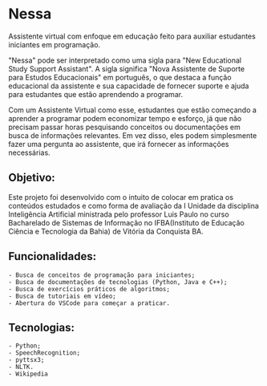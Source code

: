 # Nessa
 Assistente virtual com enfoque em educação feito para auxiliar estudantes iniciantes em programação. 

 "Nessa" pode ser interpretado como uma sigla para "New Educational Study Support Assistant". A sigla significa "Nova Assistente de Suporte para Estudos Educacionais" em português, o que destaca a função educacional da assistente e sua capacidade de fornecer suporte e ajuda para estudantes que estão aprendendo a programar.
 
 Com um Assistente Virtual como esse, estudantes que estão começando a aprender a programar podem economizar tempo e esforço, já que não precisam passar horas pesquisando conceitos ou documentações em busca de informações relevantes. Em vez disso, eles podem simplesmente fazer uma pergunta ao assistente, que irá fornecer as informações necessárias.

## Objetivo:
Este projeto foi desenvolvido com o intuito de colocar em pratica os conteúdos estudados e como forma de avaliação da I Unidade da disciplina Inteligência Artificial ministrada pelo professor Luis Paulo no curso Bacharelado de Sistemas de Informação no IFBA(Instituto de Educação Ciência e Tecnologia da Bahia) de Vitória da Conquista BA.

## Funcionalidades:

    - Busca de conceitos de programação para iniciantes;
    - Busca de documentações de tecnologias (Python, Java e C++);
    - Busca de exercícios práticos de algoritmos;
    - Busca de tutoriais em vídeo;
    - Abertura do VSCode para começar a praticar.

## Tecnologias:
    - Python;
    - SpeechRecognition;
    - pyttsx3;
    - NLTK.
    - Wikipedia
